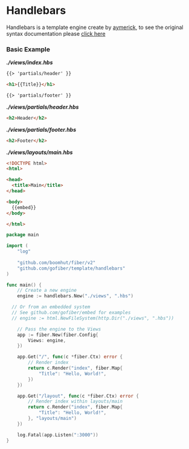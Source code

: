 # Handlebars

Handlebars is a template engine create by [aymerick](https://github.com/aymerick/raymond), to see the original syntax documentation please [click here](https://github.com/aymerick/raymond#table-of-contents)

### Basic Example

_**./views/index.hbs**_
```html
{{> 'partials/header' }}

<h1>{{Title}}</h1>

{{> 'partials/footer' }}
```
_**./views/partials/header.hbs**_
```html
<h2>Header</h2>
```
_**./views/partials/footer.hbs**_
```html
<h2>Footer</h2>
```
_**./views/layouts/main.hbs**_
```html
<!DOCTYPE html>
<html>

<head>
  <title>Main</title>
</head>

<body>
  {{embed}}
</body>

</html>
```

```go
package main

import (
	"log"
	
	"github.com/boomhut/fiber/v2"
	"github.com/gofiber/template/handlebars"
)

func main() {
	// Create a new engine
	engine := handlebars.New("./views", ".hbs")

  // Or from an embedded system
  // See github.com/gofiber/embed for examples
  // engine := html.NewFileSystem(http.Dir("./views", ".hbs"))

	// Pass the engine to the Views
	app := fiber.New(fiber.Config{
		Views: engine,
	})

	app.Get("/", func(c *fiber.Ctx) error {
		// Render index
		return c.Render("index", fiber.Map{
			"Title": "Hello, World!",
		})
	})

	app.Get("/layout", func(c *fiber.Ctx) error {
		// Render index within layouts/main
		return c.Render("index", fiber.Map{
			"Title": "Hello, World!",
		}, "layouts/main")
	})

	log.Fatal(app.Listen(":3000"))
}

```
